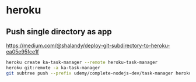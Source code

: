 # heroku

## Push single directory as app

https://medium.com/@shalandy/deploy-git-subdirectory-to-heroku-ea05e95fce1f

```bash
heroku create ka-task-manager --remote heroku-task-manager
heroku git:remote -a ka-task-manager
git subtree push --prefix udemy/complete-nodejs-dev/task-manager heroku master
```
